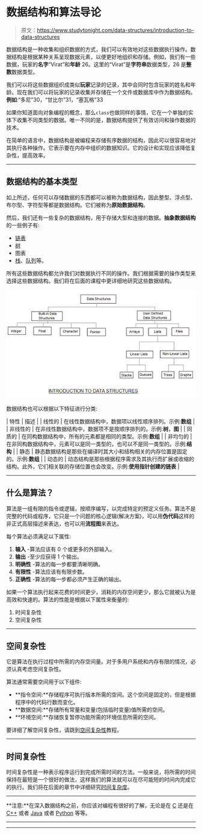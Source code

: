 # 数据结构和算法导论

> 原文：<https://www.studytonight.com/data-structures/introduction-to-data-structures>

数据结构是一种收集和组织数据的方式，我们可以有效地对这些数据执行操作。数据结构是根据某种关系呈现数据元素，以便更好地组织和存储。例如，我们有一些数据，玩家的**名字**“Virat”和**年龄** 26。这里的“Virat”是**字符串**数据类型，26 是**整数**数据类型。

我们可以将这些数据组织成类似**玩家**记录的记录，其中会同时包含玩家的姓名和年龄。现在我们可以将玩家的记录收集并存储在一个文件或数据库中作为数据结构。**例如**:“多尼”30，“甘比尔”31，“塞瓦格”33

如果你知道面向对象编程的概念，那么`class`也做同样的事情，它在一个单独的实体下收集不同类型的数据。唯一不同的是，数据结构提供了有效访问和操作数据的技术。

在简单的语言中，数据结构是被编程来存储有序数据的结构，因此可以很容易地对其执行各种操作。它表示要在内存中组织的数据知识。它的设计和实现应该降低复杂性，提高效率。

* * *

## 数据结构的基本类型

如上所述，任何可以存储数据的东西都可以被称为数据结构，因此整型、浮点型、布尔型、字符型等都是数据结构。它们被称为**原始数据结构**。

然后，我们还有一些复杂的数据结构，用于存储大型和连接的数据。**抽象数据结构**的一些例子有:

*   [链表](introduction-to-linked-list)
*   [树](introduction-to-binary-trees)
*   图表
*   [栈](stack-data-structure)、[队列](queue-data-structure)等。

所有这些数据结构都允许我们对数据执行不同的操作。我们根据需要的操作类型来选择这些数据结构。我们将在后面的课程中更详细地研究这些数据结构。

![Introduction to Data Structures](img/6aa1dbf0ddc4af9353e9ef17ed15d6b1.png)

数据结构也可以根据以下特征进行分类:

| 特性 | 描述 |
| 线性的 | 在线性数据结构中，数据项以线性顺序排列。示例:**数组** |
| 非线性的 | 在非线性数据结构中，数据项不是按顺序排列的。示例:**树**，**图** |
| 同质的 | 在同构数据结构中，所有的元素都是相同的类型。示例:**数组** |
| 非均匀的 | 在非同构数据结构中，元素可以是同一类型的，也可以不是同一类型的。示例:**结构** |
| 静态 | 静态数据结构是那些在编译时其大小和结构相关的内存位置是固定的。示例:**数组** |
| 动态的 | 动态结构是那些根据程序需求及其执行而扩展或收缩的结构。此外，它们相关联的存储位置也会改变。示例:**使用指针创建的链表** |

* * *

## 什么是算法？

算法是一组有限的指令或逻辑，按顺序编写，以完成特定的预定义任务。算法不是完整的代码或程序，它只是一个问题的核心逻辑(解决方案)，可以用**伪代码**这样的非正式高层描述来表达，也可以用**流程图**来表达。

每个算法必须满足以下属性:

1.  **输入** -算法应该有 0 个或更多的外部输入。
2.  **输出** -至少应获得 1 个输出。
3.  **明确性** -算法的每一步都要清晰明确。
4.  **有限性** -算法应该有有限步数。
5.  **正确性** -算法的每一步都必须产生正确的输出。

如果一个算法执行起来花费的时间更少，消耗的内存空间更少，那么它就被认为是高效和快速的。算法的性能是根据以下属性来衡量的:

1.  时间复杂性
2.  空间复杂性

* * *

## 空间复杂性

它是算法在执行过程中所需的内存空间量。对于多用户系统和内存有限的情况，必须认真考虑空间复杂性。

算法通常需要空间用于以下组件:

*   **指令空间:**存储程序可执行版本所需的空间。这个空间是固定的，但是根据程序中的代码行数而变化。
*   **数据空间:**存储所有常量和变量(包括临时变量)值所需的空间。
*   **环境空间:**存储恢复暂停功能所需的环境信息所需的空间。

要详细了解空间复杂性，请跳到[空间复杂性](space-complexity-of-algorithms)教程。

* * *

## 时间复杂性

时间复杂性是一种表示程序运行到完成所需时间的方法。一般来说，将所需的时间保持在最短是一个很好的做法，这样我们的算法就可以在尽可能短的时间内完成它的执行。我们将在后面的章节中详细研究[时间复杂度](time-complexity-of-algorithms)。

* * *

**注意:**在深入数据结构之前，你应该对编程有很好的了解，无论是在 [C](/c/) 还是在 [C++](/cpp/) 或者 [Java](/java/) 或者 [Python](/python/) 等等。

* * *

* * *